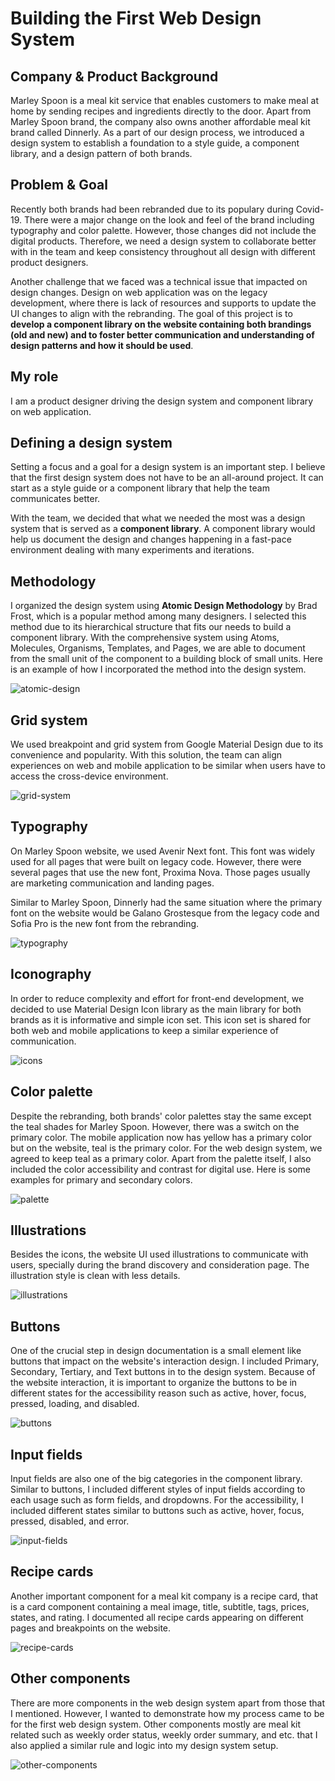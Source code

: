 # Building the First Web Design System

## Company & Product Background

Marley Spoon is a meal kit service that enables customers to make meal at home
by sending recipes and ingredients directly to the door. Apart from Marley Spoon
brand, the company also owns another affordable meal kit brand called Dinnerly.
As a part of our design process, we introduced a design system to establish a
foundation to a style guide, a component library, and a design pattern of both
brands.

## Problem & Goal

Recently both brands had been rebranded due to its populary during Covid-19.
There were a major change on the look and feel of the brand including typography
and color palette. However, those changes did not include the digital products.
Therefore, we need a design system to collaborate better with in the team and
keep consistency throughout all design with different product designers.

Another challenge that we faced was a technical issue that impacted on design
changes. Design on web application was on the legacy development, where there is
lack of resources and supports to update the UI changes to align with the
rebranding. The goal of this project is to **develop a component library on the
website containing both brandings (old and new) and to foster better
communication and understanding of design patterns and how it should be used**.

## My role

I am a product designer driving the design system and component library on web
application.

## Defining a design system

Setting a focus and a goal for a design system is an important step. I believe
that the first design system does not have to be an all-around project. It can
start as a style guide or a component library that help the team communicates
better.

With the team, we decided that what we needed the most was a design system that
is served as a **component library**. A component library would help us document
the design and changes happening in a fast-pace environment dealing with many
experiments and iterations.

## Methodology

I organized the design system using **Atomic Design Methodology** by Brad Frost,
which is a popular method among many designers. I selected this method due to
its hierarchical structure that fits our needs to build a component library.
With the comprehensive system using Atoms, Molecules, Organisms, Templates, and
Pages, we are able to document from the small unit of the component to a
building block of small units. Here is an example of how I incorporated the
method into the design system.

![atomic-design](atomic-design.webp)

## Grid system

We used breakpoint and grid system from Google Material Design due to its
convenience and popularity. With this solution, the team can align experiences
on web and mobile application to be similar when users have to access the
cross-device environment.

![grid-system](grid-system.webp)

## Typography

On Marley Spoon website, we used Avenir Next font. This font was widely used for
all pages that were built on legacy code. However, there were several pages that
use the new font, Proxima Nova. Those pages usually are marketing communication
and landing pages.

Similar to Marley Spoon, Dinnerly had the same situation where the primary font
on the website would be Galano Grostesque from the legacy code and Sofia Pro is
the new font from the rebranding.

![typography](typography.webp)

## Iconography

In order to reduce complexity and effort for front-end development, we decided
to use Material Design Icon library as the main library for both brands as it is
informative and simple icon set. This icon set is shared for both web and mobile
applications to keep a similar experience of communication.

![icons](icons.webp)

## Color palette

Despite the rebranding, both brands' color palettes stay the same except the
teal shades for Marley Spoon. However, there was a switch on the primary color.
The mobile application now has yellow has a primary color but on the website,
teal is the primary color. For the web design system, we agreed to keep teal as
a primary color. Apart from the palette itself, I also included the color
accessibility and contrast for digital use. Here is some examples for primary
and secondary colors.

![palette](palette.webp)

## Illustrations

Besides the icons, the website UI used illustrations to communicate with users,
specially during the brand discovery and consideration page. The illustration
style is clean with less details.

![illustrations](illustrations.webp)

## Buttons

One of the crucial step in design documentation is a small element like buttons
that impact on the website's interaction design. I included Primary, Secondary,
Tertiary, and Text buttons in to the design system. Because of the website
interaction, it is important to organize the buttons to be in different states
for the accessibility reason such as active, hover, focus, pressed, loading, and
disabled.

![buttons](buttons.webp)

## Input fields

Input fields are also one of the big categories in the component library.
Similar to buttons, I included different styles of input fields according to
each usage such as form fields, and dropdowns. For the accessibility, I included
different states similar to buttons such as active, hover, focus, pressed,
disabled, and error.

![input-fields](input-fields.webp)

## Recipe cards

Another important component for a meal kit company is a recipe card, that is a
card component containing a meal image, title, subtitle, tags, prices, states,
and rating. I documented all recipe cards appearing on different pages and
breakpoints on the website.

![recipe-cards](recipe-cards.webp)

## Other components

There are more components in the web design system apart from those that I
mentioned. However, I wanted to demonstrate how my process came to be for the
first web design system. Other components mostly are meal kit related such as
weekly order status, weekly order summary, and etc. that I also applied a
similar rule and logic into my design system setup.

![other-components](other-components.webp)
